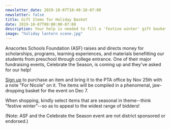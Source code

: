 ```yaml
---
newsletter_date: 2019-10-07T10:49:18-07:00
newsletter: false
title: Gift Items for Holiday Basket
date: 2019-10-07T00:00:00-07:00
description: Your help is needed to fill a 'festive winter' gift basket!
image: "holiday lantern scene.jpg"
---
```

Anacortes Schools Foundation (ASF) raises and directs money for scholarships, programs, learning experiences, and materials benefitting our students from preschool through college entrance. One of their major fundraising events, Celebrate the Season, is coming up and they've asked for our help!  

[Sign up](https://www.signupgenius.com/go/10c0d44aead2da3f58-items) to purchase an item and bring it to the PTA office by Nov 25th with a note "For Nicole" on it. The items will be compiled in a phenomenal, jaw-dropping basket for the event on Dec 7.

When shopping, kindly select items that are seasonal in theme--think "festive winter"--so as to appeal to the widest range of bidders!

(Note: ASF and the Celebrate the Season event are not district sponsored or endorsed.)